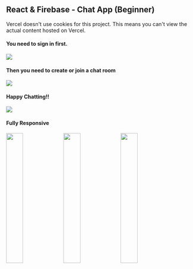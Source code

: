 <h2>React & Firebase - Chat App (Beginner)</h2>
<p>Vercel doesn't use cookies for this project. This means you can't view the actual content hosted on Vercel.</p>

<h4>You need to sign in first.</h4>
<img src="https://github.com/seyitbugraerden/React-ChatApp/assets/154025499/88cbe523-72ce-4c67-989c-29ba4ecdd59d">
<h4>Then you need to create or join a chat room</h4>
<img src="https://github.com/seyitbugraerden/React-ChatApp/assets/154025499/00c3a66c-1795-45df-96aa-e47b065b9c6d">
<h4>Happy Chatting!!</h4>
<div align="left">
  
<img src="https://github.com/seyitbugraerden/React-ChatApp/assets/154025499/7184c9a3-d811-4817-b58a-b569f52df6f2" >
<h4>Fully Responsive</h4>
<img src="https://github.com/seyitbugraerden/React-ChatApp/assets/154025499/7b3bf7c1-9ce9-4234-a072-339c46abaf80" align="left" width="30%">
<img src="https://github.com/seyitbugraerden/React-ChatApp/assets/154025499/298b46d7-ce2d-4fe8-a41d-5e9a1b85d990" align="left" width="30%">
<img src="https://github.com/seyitbugraerden/React-ChatApp/assets/154025499/1f53a162-b908-482a-bc88-ea9112078f79" align="left" width="30%"></div>
